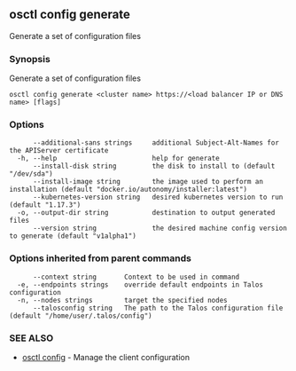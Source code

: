 <!-- markdownlint-disable -->
## osctl config generate

Generate a set of configuration files

### Synopsis

Generate a set of configuration files

```
osctl config generate <cluster name> https://<load balancer IP or DNS name> [flags]
```

### Options

```
      --additional-sans strings     additional Subject-Alt-Names for the APIServer certificate
  -h, --help                        help for generate
      --install-disk string         the disk to install to (default "/dev/sda")
      --install-image string        the image used to perform an installation (default "docker.io/autonomy/installer:latest")
      --kubernetes-version string   desired kubernetes version to run (default "1.17.3")
  -o, --output-dir string           destination to output generated files
      --version string              the desired machine config version to generate (default "v1alpha1")
```

### Options inherited from parent commands

```
      --context string       Context to be used in command
  -e, --endpoints strings    override default endpoints in Talos configuration
  -n, --nodes strings        target the specified nodes
      --talosconfig string   The path to the Talos configuration file (default "/home/user/.talos/config")
```

### SEE ALSO

* [osctl config](osctl_config.md)	 - Manage the client configuration

